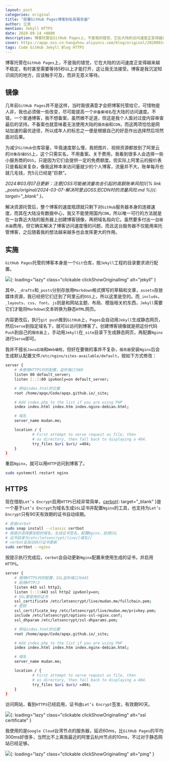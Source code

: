 ```yaml
---
layout: post
categories: original
title: "部署GitHub Pages博客到私有服务器"
author: 立泉
mention: Jekyll HTTPS
date: 2020-09-14 +0800
description: 博客托管在GitHub Pages上，不是我的错觉，它在大陆的访问速度正变得越来越不稳定，有时甚至需要等待5秒以上才能打开，这让我无法接受。博客是我沉淀知识阅历的地方，应该触手可及，而非无意义等待。
cover: https://apqx.oss-cn-hangzhou.aliyuncs.com/blog/original/20200914/jekyll_project.png
tags: Code GitHub Jekyll Blog HTTPS
---
```


博客托管在`GitHub Pages`上，不是我的错觉，它在大陆的访问速度正变得越来越不稳定，有时甚至需要等待5秒以上才能打开，这让我无法接受。博客是我沉淀知识阅历的地方，应该触手可及，而非无意义等待。

## 镜像

几年前`GitHub Pages`并不是这样，当时我很满意才会把博客托管给它，可惜物是人非，我也必须做一些改变，尽可能提高一个`非备案域名`在大陆的访问速度。不错，一个普通博客，我不想备案，虽然微不足道，但这是我个人面对过度内容审查最后的坚持。不备案也就意味着无法使用大陆的`服务器`和`CDN`，而这两项恰恰是网站加速的最优途径，所以成年人的标志之一便是根据自己的好恶作出选择然后坦然面对后果。

为减少`GitHub`仓库容量，毕竟速度那么慢，我把图片、视频资源都放到了阿里云的`对象存储OSS`上，这个只需实名，不用备案。关于费用，我看到很多人会选择一些小服务商的`OSS`，只是因为它们会提供一定的免费额度。但实际上阿里云的报价表只是看起来复杂，像我这种本来访问量就少的个人博客，流量并不大，账单每月也就几毛钱，充5元已经是“巨款”。

*2024年03月07日更新：注意[OSS可能被流量攻击引起的高额账单风险]({% link _posts/original/2024-03-07-解决阿里云OSS无CDN时的流量风险.md %}){: target="_blank" }。*

解决资源托管后，整个博客的速度瓶颈就只剩下对`GitHub`服务器本身的连接速度，而其在大陆没有数据中心，我又不能使用国内`CDN`，所以唯一可行的方法就是在一台靠近大陆的服务器上创建博客镜像，再把域名指向它。虽然要多付出一台`服务器`费用，但它确实解决了博客访问速度慢的问题，而且这台服务器不仅能用来托管博客，之后随着我的想法越来越多也会发挥更大的作用。

## 实施

`GitHub Pages`托管的博客本身是一个`Git`仓库，按`Jekyll`工程的目录要求进行配置。

![](https://apqx.oss-cn-hangzhou.aliyuncs.com/blog/original/20200914/jekyll_project.png){: loading="lazy" class="clickable clickShowOriginalImg" alt="jekyll" }

其中，`_drafts`和`_posts`分别存放用`Markdown`格式撰写的草稿和文章，`assets`存放媒体资源，我已经把它们迁到了阿里云的`OSS`上，所以这里是空的。而`_includs`、`_layouts`、`css`、`font`、`js`则是和网站主题、布局、模版相关的东西，`Jekyll`需要它们才能将`Markdown`文本转换为静态`HTML`网页。

内容更改后，执行`git push`推到`GitHub`上，`Pages`会自动用`Jekyll`生成静态网页，然后`Serve`到指定域名下，就可以访问到博客了。创建博客镜像就是把这份代码`Push`到自己的`服务器`上，手动用`Jekyll`在`_site`目录下生成静态网页，再配置`Nginx`进行`Serve`即可。

我并不擅长`Java后端`和`Web编程`，但好在要做的事并不复杂，`服务器`安装`Nginx`后会生成默认配置文件`/etc/nginx/sites-available/default`，按如下方式修改：

```sh
server {
    # 未使用HTTPS时的配置，监听端口为80
    listen 80 default_server;
    listen [::]:80 ipv6only=on default_server;

    # 网站index.html的位置
    root /home/apqx/Code/apqx.github.io/_site;

    # Add index.php to the list if you are using PHP
    index index.html index.htm index.nginx-debian.html;

    # 域名
    server_name mudan.me;

    location / {
            # First attempt to serve request as file, then
            # as directory, then fall back to displaying a 404.
            try_files $uri $uri/ =404;
    }
}
```

重启`Nginx`，就可以用`HTTP`访问到博客了。

```sh
sudo systemctl restart nginx
```

## HTTPS

现在借助`Let’s Encrypt`启用`HTTPS`已经非常简单，[cerbot](https://certbot.eff.org/lets-encrypt/ubuntufocal-nginx){: target="_blank" }是一个基于`Let’s Encrypt`为域名生成`SSL`证书并配置`Nginx`的工具，也支持为`Let’s Encrypt`只有90天有效期的证书自动续期。

```sh
# 安装cerbot
sudo snap install --classic certbot
# 按提示选择要加密的域名，生成证书签名，配置Nginx，启用SSL
# 证书目录为/etc/letsencrypt/live/[域名]/
# cerbot会自动执行证书更新
sudo certbot --nginx
```

按提示执行完成后，`cerbot`会自动更新`Nginx`配置来使用生成的证书，并启用`HTTPS`。

```sh
server {
    # 使用HTTPS时的配置，SSL监听端口为443
    # 启用HTTP/2
    listen 443 ssl http2; 
    listen [::]:443 ssl http2 ipv6only=on; 
    # SSL要使用的证书
    ssl_certificate /etc/letsencrypt/live/mudan.me/fullchain.pem; 
    # 密钥
    ssl_certificate_key /etc/letsencrypt/live/mudan.me/privkey.pem; 
    include /etc/letsencrypt/options-ssl-nginx.conf; 
    ssl_dhparam /etc/letsencrypt/ssl-dhparams.pem; 

    # 网站index.html的位置
    root /home/apqx/Code/apqx.github.io/_site;

    # Add index.php to the list if you are using PHP
    index index.html index.htm index.nginx-debian.html;

    # 域名
    server_name mudan.me;

    location / {
            # First attempt to serve request as file, then
            # as directory, then fall back to displaying a 404.
            try_files $uri $uri/ =404;
    }
}
```

访问网站，看到`HTTPS`已经启用，证书由`Let’s Encrypt`签发，有效期90天。

![](https://apqx.oss-cn-hangzhou.aliyuncs.com/blog/original/20200914/lets_encrypt.jpg){: loading="lazy" class="clickable clickShowOriginalImg" alt="ssl certificate" }

我使用的是`Google Cloud`台湾节点的服务器，延迟60ms，比`GitHub Pages`的平均300ms好很多，当然比不上离我最近的阿里云杭州节点的10ms，不过对于静态网站已经足够。

![](https://apqx.oss-cn-hangzhou.aliyuncs.com/blog/original/20200914/ping_apqxme.jpg){: loading="lazy" class="clickable clickShowOriginalImg" alt="ping" }